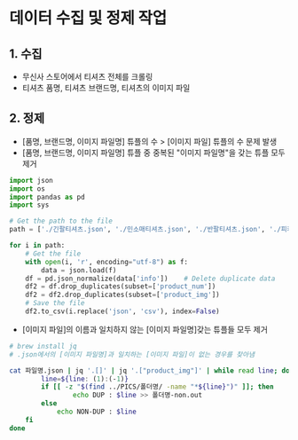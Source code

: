 # 데이터 수집 및 정제 작업

## 1. 수집

- 무신사 스토어에서 티셔츠 전체를 크롤링
- 티셔츠 품명, 티셔츠 브랜드명, 티셔츠의 이미지 파일

## 2. 정제

- [품명, 브랜드명, 이미지 파일명] 튜플의 수 > [이미지 파일] 튜플의 수 문제 발생
- [품명, 브랜드명, 이미지 파일명] 튜플 중 중복된 "이미지 파일명"을 갖는 튜플 모두 제거

```py
import json
import os
import pandas as pd
import sys

# Get the path to the file
path = ['./긴팔티셔츠.json', './민소매티셔츠.json', './반팔티셔츠.json', './피케_카라티셔츠.json', './후드티셔츠.json']

for i in path:
    # Get the file
    with open(i, 'r', encoding="utf-8") as f:
        data = json.load(f)
    df = pd.json_normalize(data['info'])    # Delete duplicate data
    df2 = df.drop_duplicates(subset=['product_num'])
    df2 = df2.drop_duplicates(subset=['product_img'])
    # Save the file
    df2.to_csv(i.replace('json', 'csv'), index=False)
```

- [이미지 파일]의 이름과 일치하지 않는 [이미지 파일명]갖는 튜플들 모두 제거

```sh
# brew install jq
# .json에서의 [이미지 파일명]과 일치하는 [이미지 파일]이 없는 경우를 찾아냄  

cat 파일명.json | jq '.[]' | jq '.["product_img"]' | while read line; do
        line=${line: (1):(-1)}
        if [[ -z "$(find ../PICS/폴더명/ -name "*${line}")" ]]; then
                echo DUP : $line >> 폴더명-non.out
        else
		    echo NON-DUP : $line
	fi
done
```
